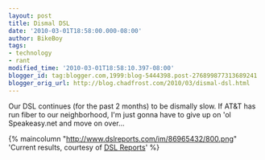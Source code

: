 ```yaml
---
layout: post
title: Dismal DSL
date: '2010-03-01T18:58:00.000-08:00'
author: BikeBoy
tags:
- technology
- rant
modified_time: '2010-03-01T18:58:10.397-08:00'
blogger_id: tag:blogger.com,1999:blog-5444398.post-276899877313689241
blogger_orig_url: http://blog.chadfrost.com/2010/03/dismal-dsl.html
---
```


Our DSL continues (for the past 2 months) to be dismally slow. If AT&amp;T has 
run fiber to our neighborhood, I'm just gonna have to give up on 'ol 
Speakeasy.net and move on over... 

{% maincolumn "http://www.dslreports.com/im/86965432/800.png" 'Current results, courtesy of [DSL Reports](http://speedtest.dslreports.com/)' %}

